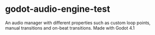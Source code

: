 # godot-audio-engine-test
An audio manager with different properties such as custom loop points, manual transitions and on-beat transitions. Made with Godot 4.1
